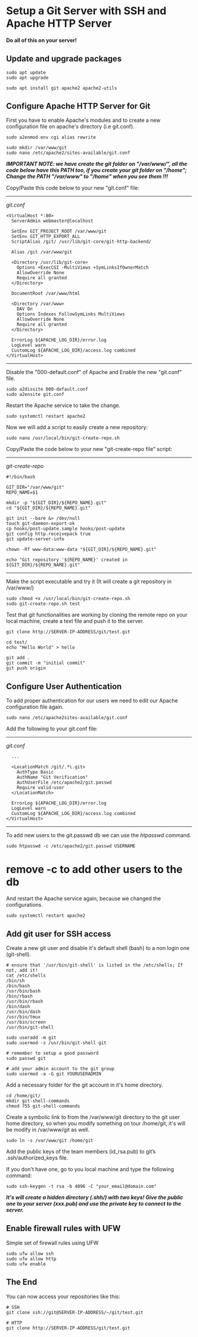 # Setup a Git Server with SSH and Apache HTTP Server

#### Do all of this on your server!

## Update and upgrade packages

```
sudo apt update
sudo apt upgrade

sudo apt install git apache2 apache2-utils
```

## Configure Apache HTTP Server for Git

First you have to enable Apache's modules and to create a new configuration file on apache's directory (i.e git.conf).

```
sudo a2enmod env cgi alias rewrite

sudo mkdir /var/www/git
sudo nano /etc/apache2/sites-available/git.conf
```
***IMPORTANT NOTE: we have create the git folder on "/var/www/", all the code below have this PATH too, if you create your git folder on "/home"; Change the PATH "/var/www" to "/home" when you see them !!!***


Copy/Paste this code below to your new "git.conf" file:

---

*git.conf*

```
<VirtualHost *:80>
  ServerAdmin webmaster@localhost
 
  SetEnv GIT_PROJECT_ROOT /var/www/git
  SetEnv GIT_HTTP_EXPORT_ALL
  ScriptAlias /git/ /usr/lib/git-core/git-http-backend/
 
  Alias /git /var/www/git
 
  <Directory /usr/lib/git-core>
    Options +ExecCGI -MultiViews +SymLinksIfOwnerMatch
    AllowOverride None
    Require all granted
  </Directory>
 
  DocumentRoot /var/www/html
 
  <Directory /var/www>
    DAV On
    Options Indexes FollowSymLinks MultiViews
    AllowOverride None
    Require all granted
  </Directory>
  
  ErrorLog ${APACHE_LOG_DIR}/error.log
  LogLevel warn
  CustomLog ${APACHE_LOG_DIR}/access.log combined
</VirtualHost>
```

---

Disable the "000-default.conf" of Apache and Enable the new "git.conf" file.

```
sudo a2dissite 000-default.conf
sudo a2ensite git.conf
```

Restart the Apache service to take the change.

```
sudo systemctl restart apache2
```

Now we will add a script to easily create a new repository:

```
sudo nano /usr/local/bin/git-create-repo.sh
```

Copy/Paste the code below to your new "git-create-repo file" script:
  
---
  
*git-create-repo*

```
#!/bin/bash
 
GIT_DIR="/var/www/git"
REPO_NAME=$1
 
mkdir -p "${GIT_DIR}/${REPO_NAME}.git"
cd "${GIT_DIR}/${REPO_NAME}.git"
 
git init --bare &> /dev/null
touch git-daemon-export-ok
cp hooks/post-update.sample hooks/post-update
git config http.receivepack true
git update-server-info
  
chown -Rf www-data:www-data "${GIT_DIR}/${REPO_NAME}.git"

echo "Git repository '${REPO_NAME}' created in ${GIT_DIR}/${REPO_NAME}.git"
```

---

Make the script executable and try it (It will create a git repository in /var/www/)

```
sudo chmod +x /usr/local/bin/git-create-repo.sh
sudo git-create-repo.sh test
```

Test that git functionalities are working by cloning the remote repo on your local machine, create a text file and push it to the server.

```
git clone http://SERVER-IP-ADDRESS/git/test.git
```

```
cd test/
echo "Hello World" > hello

git add .
git commit -m "initial commit"
git push origin
```

## Configure User Authentication

To add proper authentication for our users we need to edit our Apache configuration file again.

```  
sudo nano /etc/apache2sites-available/git.conf
```

Add the following to your git.conf file:

---

*git.conf*

```  
  ...
 
  <LocationMatch /git/.*\.git>
    AuthType Basic
    AuthName "Git Verification"
    AuthUserFile /etc/apache2/git.passwd
    Require valid-user
  </LocationMatch>
  
  ErrorLog ${APACHE_LOG_DIR}/error.log
  LogLevel warn
  CustomLog ${APACHE_LOG_DIR}/access.log combined
</VirtualHost>
```

---

To add new users to the git.passwd db we can use the *htpasswd* command.

```
sudo htpasswd -c /etc/apache2/git.passwd USERNAME
```
# remove -c to add other users to the db


And restart the Apache service again, because we changed the configurations.

```
sudo systemctl restart apache2
```
  
## Add git user for SSH access

Create a new git user and disable it's default shell (bash) to a non login one (git-shell).

```
# ensure that '/usr/bin/git-shell' is listed in the /etc/shells; If not, add it!
cat /etc/shells
/bin/sh
/bin/bash
/usr/bin/bash
/bin/rbash
/usr/bin/rbash
/bin/dash
/usr/bin/dash
/usr/bin/tmux
/usr/bin/screen
/usr/bin/git-shell
```

```
sudo useradd -m git
sudo usermod -s /usr/bin/git-shell git

# remember to setup a good password
sudo passwd git
```

```
# add your admin account to the git group
sudo usermod -a -G git YOURUSERADMIN
```

Add a necessary folder for the git account in it's home directory.

```
cd /home/git/
mkdir git-shell-commands
chmod 755 git-shell-commands
```

Create a symbolic link to from the /var/www/git directory to the git user home directory, so when you modify something on tour /home/git, it's will be modify in /var/www/git as well.

```
sudo ln -s /var/www/git /home/git
```

Add the public keys of the team members (id_rsa.pub) to git’s .ssh/authorized_keys file.

If you don't have one, go to you local machine and type the following command:

```
sudo ssh-keygen -t rsa -b 4096 -C "your_email@domain.com"
```
***It's will create a hidden directory (.shh/) with two keys! Give the public one to your server (xxx.pub) and use the private key to connect to the server.***

## Enable firewall rules with UFW

Simple set of firewall rules using UFW

```
sudo ufw allow ssh
sudo ufw allow http
sudo ufw enable
```

## The End

You can now access your repositories like this:

```
# SSH
git clone ssh://git@SERVER-IP-ADDRESS/~/git/test.git
```

```
# HTTP
git clone http://SERVER-IP-ADDRESS/git/test.git
```
